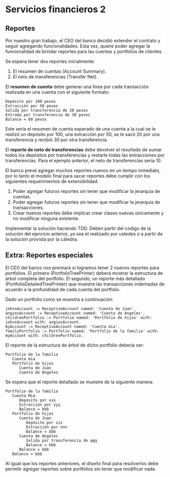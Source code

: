 # Servicios financieros 2

## Reportes

Por nuestro gran trabajo, el CEO del banco decidió extender el contrato y seguir agregando funcionalidades. Esta vez, quiere poder agregar la funcionalidad de brindar reportes para las cuentas y portfolios de clientes.

Se espera tener dos reportes inicialmente:

1. El resumen de cuentas (Account Summary).
2. El neto de transferencias (Transfer Net).

El **resumen de cuenta** debe generar una línea por cada transacción realizada en una cuenta con el siguiente formato:

```
Depósito por 100 pesos
Extracción por 50 pesos
Salida por transferencia de 20 pesos
Entrada por transferencia de 30 pesos
Balance = 60 pesos
```

Este sería el resumen de cuenta esperado de una cuenta a la cual se le realizó un depósito por 100, una extracción por 50, se le sacó 20 por una transferencia y recibió 30 por otra transferencia.

El **reporte de neto de transferencias** debe devolver el resultado de sumar todos los depósitos por transferencias y restarle todas las extracciones por transferencias. Para el ejemplo anterior, el neto de transferencias seria 10.

El banco prevé agregar muchos reportes nuevos en un tiempo inmediato, por lo tanto el modelo final para sacar reportes debe cumplir con los siguientes requerimientos de extensibilidad:

1. Poder agregar futuros reportes sin tener que modificar la jerarquía de cuentas.
2. Poder agregar futuros reportes sin tener que modificar la jerarquía de transacciones.
3. Crear nuevos reportes debe implicar crear clases nuevas únicamente y no modificar ninguna existente.

Implementar la solución haciendo TDD. Deben partir del código de la solución del ejercicio anterior, ya sea el realizado por ustedes o a partir de la solución provista por la cátedra.

## Extra: Reportes especiales

El CEO del banco nos premiará si logramos tener 2 nuevos reportes para portfolios. El primero (PortfolioTreePrinter) deberá mostrar la estructura de árbol completa del portfolio. El segundo, un reporte más detallado (PortfolioDetailedTreePrinter) que muestre las transacciones indentadas de acuerdo a la profundidad de cada cuenta del portfolio.

Dado un portfolio como se muestra a continuación: 
```
johnsAccount := ReceptiveAccount named: 'Cuenta de Juan'. 
angiesAccount := ReceptiveAccount named: 'Cuenta de Angeles'. 
childrenPortfolio := Portfolio named: 'Portfolio de hijos' with: johnsAccount with: angiesAccount. 
myAccount := ReceptiveAccount named: 'Cuenta mia'. 
familyPortfolio := Portfolio named: 'Portfolio de la familia' with: myAccount with: childrenPortfolio.
```

El reporte de la estructura de árbol de dicho portfolio debería ser:
```
Portfolio de la familia
   Cuenta mia
   Portfolio de hijos
      Cuenta de Juan
      Cuenta de Angeles
```

Se espera que el reporte detallado se muestre de la siguiente manera:
```
Portfolio de la familia
   Cuenta Mia
      Depósito por xxx
      Extracción por yyy
      Balance = bbb
   Portfolio de hijos
      Cuenta de Juan
         Depósito por zzz
         Extracción por nnn
         Balance = bbb
      Cuenta de Angeles
         Salida por transferencia de qqq
         Balance = bbb
      Balance = bbb
   Balance = bbb
```

Al igual que los reportes anteriores, el diseño final para resolverlos debe permitir agregar reportes sobre portfolios sin tener que modificar nada.

